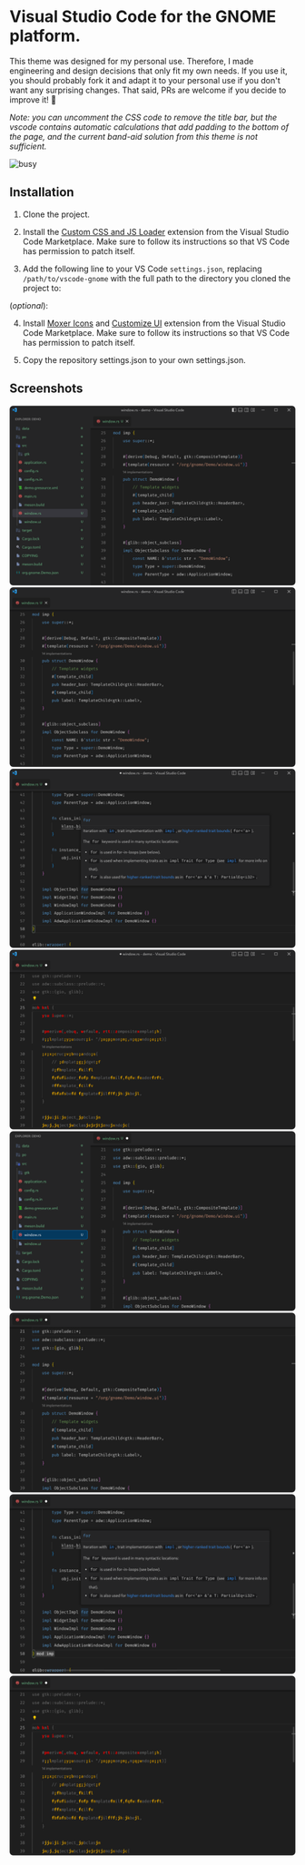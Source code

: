 # Visual Studio Code for the GNOME platform.

This theme was designed for my personal use. Therefore, I made engineering and design decisions that only fit my own needs. If you use it, you should probably fork it and adapt it to your personal use if you don't want any surprising changes. That said, PRs are welcome if you decide to improve it! 🎉 

*Note: you can uncomment the CSS code to remove the title bar, but the vscode contains automatic calculations that add padding to the bottom of the page, and the current band-aid solution from this theme is not sufficient.*

![busy](https://user-images.githubusercontent.com/91024200/198850434-45727cf5-4b69-4493-b49b-df2da603fc42.png)

## Installation

1. Clone the project.

2. Install the [Custom CSS and JS Loader](https://marketplace.visualstudio.com/items?itemName=be5invis.vscode-custom-css) extension from the Visual Studio Code Marketplace. Make sure to follow its instructions so that VS Code has permission to patch itself.

3. Add the following line to your VS Code `settings.json`, replacing `/path/to/vscode-gnome` with the full path to the directory you cloned the project to:

(*optional*): 

4. Install [Moxer Icons](https://marketplace.visualstudio.com/items?itemName=Equinusocio.moxer-icons) and [Customize UI](https://marketplace.visualstudio.com/items?itemName=iocave.customize-ui) extension from the Visual Studio Code Marketplace. Make sure to follow its instructions so that VS Code has permission to patch itself.

5. Copy the repository settings.json to your own settings.json.


## Screenshots
<div>
    <img src="1.png">
    <img src="2.png">
    <img src="3.png">
    <img src="4.png">
    <img src="5.png">
    <img src="6.png">
    <img src="7.png">
    <img src="8.png">
</div>
